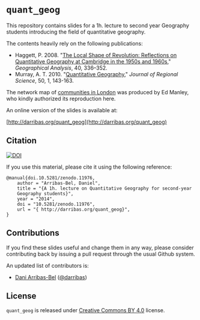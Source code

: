 # `quant_geog`

This repository contains slides for a 1h. lecture to second year Geography students introducing the field of quantitative geography. 

The contents heavily rely on the following publications:

* Haggett, P. 2008. "[The Local Shape of Revolution: Reflections on Quantitative Geography at Cambridge in the 1950s and 1960s](http://onlinelibrary.wiley.com/doi/10.1111/j.1538-4632.2008.00731.x/abstract)," *Geographical Analysis*, 40, 336–352.
* Murray, A. T. 2010. "[Quantitative Geography](http://onlinelibrary.wiley.com/doi/10.1111/j.1467-9787.2009.00642.x/abstract)," *Journal of Regional Science*,
  50, 1, 143-163.

The network map of [communities in
London](http://urbanmovements.co.uk/2012/11/26/identifying-communities-in-traffic-flow/) was produced by Ed Manley, who
kindly authorized its reproduction here.

An online version of the slides is available at:

[http://darribas.org/quant_geog](http://darribas.org/quant_geog)

## Citation

[![DOI](https://zenodo.org/badge/5128/darribas/quant_geog.png)](http://dx.doi.org/10.5281/zenodo.11976)

If you use this material, please cite it using the following reference:

```
@manual{doi.10.5281/zenodo.11976,
    author = "Arribas-Bel, Daniel",
    title = "{A 1h. lecture on Quantitative Geography for second-year
    Geography students}",
    year = "2014",
    doi = "10.5281/zenodo.11976",
    url = "{ http://darribas.org/quant_geog}",
}
```

## Contributions

If you find these slides useful and change them in any way, please consider
contributing back by issuing a pull request through the usual Github system.

An updated list of contributors is:

* [Dani Arribas-Bel](http://darribas.org)
  ([@darribas](http://twitter.com/darribas))

## License

`quant_geog` is released under [Creative Commons BY
4.0](http://creativecommons.org/licenses/by/4.0/) license.
